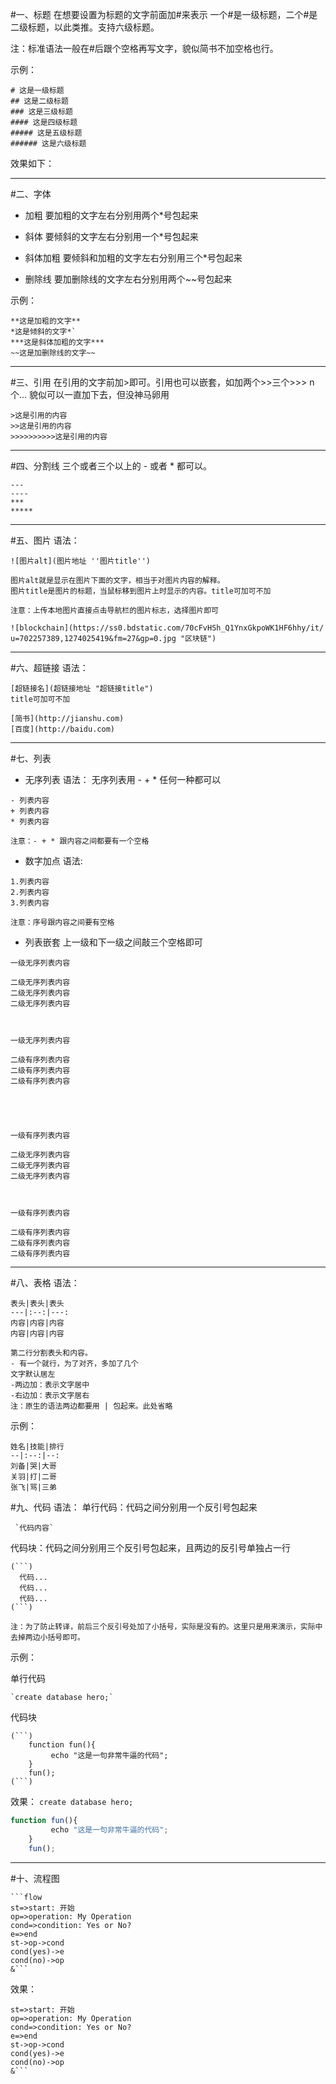 #一、标题
在想要设置为标题的文字前面加#来表示
一个#是一级标题，二个#是二级标题，以此类推。支持六级标题。

注：标准语法一般在#后跟个空格再写文字，貌似简书不加空格也行。

示例：

```text
# 这是一级标题
## 这是二级标题
### 这是三级标题
#### 这是四级标题
##### 这是五级标题
###### 这是六级标题
```

效果如下：

---

#二、字体

- 加粗
  要加粗的文字左右分别用两个\*号包起来

- 斜体
  要倾斜的文字左右分别用一个\*号包起来

- 斜体加粗
  要倾斜和加粗的文字左右分别用三个\*号包起来

- 删除线
  要加删除线的文字左右分别用两个~~号包起来

示例：

```text
**这是加粗的文字**
*这是倾斜的文字*`
***这是斜体加粗的文字***
~~这是加删除线的文字~~
```

---

#三、引用
在引用的文字前加>即可。引用也可以嵌套，如加两个>>三个>>>
n 个...
貌似可以一直加下去，但没神马卵用

```text
>这是引用的内容
>>这是引用的内容
>>>>>>>>>>这是引用的内容
```

---

#四、分割线
三个或者三个以上的 - 或者 \* 都可以。

```text
---
----
***
*****
```

---

#五、图片
语法：

```text
![图片alt](图片地址 ''图片title'')

图片alt就是显示在图片下面的文字，相当于对图片内容的解释。
图片title是图片的标题，当鼠标移到图片上时显示的内容。title可加可不加

注意：上传本地图片直接点击导航栏的图片标志，选择图片即可
```

```text
![blockchain](https://ss0.bdstatic.com/70cFvHSh_Q1YnxGkpoWK1HF6hhy/it/
u=702257389,1274025419&fm=27&gp=0.jpg "区块链")
```

---

#六、超链接
语法：

```text
[超链接名](超链接地址 "超链接title")
title可加可不加
```

```text
[简书](http://jianshu.com)
[百度](http://baidu.com)
```

---

#七、列表

- 无序列表
  语法：
  无序列表用 - + \* 任何一种都可以

```text
- 列表内容
+ 列表内容
* 列表内容

注意：- + * 跟内容之间都要有一个空格
```

- 数字加点
  语法:

```text
1.列表内容
2.列表内容
3.列表内容

注意：序号跟内容之间要有空格
```

- 列表嵌套
  上一级和下一级之间敲三个空格即可

```text
一级无序列表内容

二级无序列表内容
二级无序列表内容
二级无序列表内容



一级无序列表内容

二级有序列表内容
二级有序列表内容
二级有序列表内容





一级有序列表内容

二级无序列表内容
二级无序列表内容
二级无序列表内容



一级有序列表内容

二级有序列表内容
二级有序列表内容
二级有序列表内容
```

---

#八、表格
语法：

```text
表头|表头|表头
---|:--:|---:
内容|内容|内容
内容|内容|内容

第二行分割表头和内容。
- 有一个就行，为了对齐，多加了几个
文字默认居左
-两边加：表示文字居中
-右边加：表示文字居右
注：原生的语法两边都要用 | 包起来。此处省略
```

示例：

```text
姓名|技能|排行
--|:--:|--:
刘备|哭|大哥
关羽|打|二哥
张飞|骂|三弟
```

#九、代码
语法：
单行代码：代码之间分别用一个反引号包起来

```text
 `代码内容`
```

代码块：代码之间分别用三个反引号包起来，且两边的反引号单独占一行

````text
(```)
  代码...
  代码...
  代码...
(```)

注：为了防止转译，前后三个反引号处加了小括号，实际是没有的。这里只是用来演示，实际中去掉两边小括号即可。
````

示例：

单行代码

```text
`create database hero;`
```

代码块

````text
(```)
    function fun(){
         echo "这是一句非常牛逼的代码";
    }
    fun();
(```)
````

效果：
`create database hero;`
```javascript
function fun(){
         echo "这是一句非常牛逼的代码";
    }
    fun();
```

---

#十、流程图

````text
```flow
st=>start: 开始
op=>operation: My Operation
cond=>condition: Yes or No?
e=>end
st->op->cond
cond(yes)->e
cond(no)->op
&```
````
效果：
```flow
st=>start: 开始
op=>operation: My Operation
cond=>condition: Yes or No?
e=>end
st->op->cond
cond(yes)->e
cond(no)->op
&```
